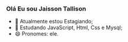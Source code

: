 ### Olá Eu sou Jaisson Tallison


- 🔭 Atualmente estou Estagiando;
- 🌱 Estudando JavaScript, Html, Css e Mysql;
- 😄 Pronomes: ele.

